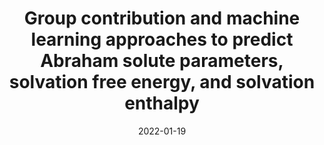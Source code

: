 ---
title: "Group contribution and machine learning approaches to predict Abraham solute parameters, solvation free energy, and solvation enthalpy"
collection: publications
permalink: /publication/2022-01-19-ML_GC_Solv
excerpt: 'We present a group contribution method (SoluteGC) and a machine learning model (SoluteML) to predict the Abraham solute parameters, as well as a machine learning model (DirectML) to predict solvation free energy and enthalpy at 298 K. The proposed group contribution method uses atom-centered functional groups with corrections for ring and polycyclic strain while the machine learning models adopt a directed message passing neural network. The solute parameters predicted from SoluteGC and SoluteML are used to calculate solvation energy and enthalpy via linear free energy relationships. Extensive data sets containing 8366 solute parameters, 20,253 solvation free energies, and 6322 solvation enthalpies are compiled in this work to train the models. The three models are each evaluated on the same test sets using both random and substructure-based solute splits for solvation energy and enthalpy predictions. The results show that the DirectML model is superior to the SoluteML and SoluteGC models for both predictions and can provide accuracy comparable to that of advanced quantum chemistry methods. Yet, even though the DirectML model performs better in general, all three models are useful for various purposes. Uncertain predicted values can be identified by comparing the three models, and when the 3 models are combined together, they can provide even more accurate predictions than any one of them individually. Finally, we present our compiled solute parameter, solvation energy, and solvation enthalpy databases (SoluteDB, dGsolvDBx, dHsolvDB) and provide public access to our final prediction models through a simple web-based tool, software packages, and source code.'
date: 2022-01-19
venue: 'J. Chem. Inf. Mod.'
paperurl: 'https://pubs.acs.org/doi/abs/10.1021/acs.jcim.1c01103'
citation: 'Chung, Y., Vermeire, F.H., Wu, O.H., Walker, P.J., Abraham, M.H., Green, W.H.. ‘Group Contribution and Machine Learning Approaches to Predict Abraham Solute Parameters, Solvation Free Energy, and Solvation Enthalpy’, J. Chem. Inf. Mod., 62, 3, 433-446'
---